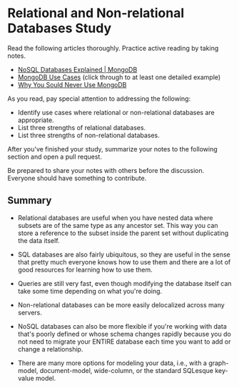 # Relational and Non-relational Databases Study

Read the following articles thoroughly. Practice active reading by taking notes.

-   [NoSQL Databases Explained | MongoDB](https://www.mongodb.com/nosql-explained)
-   [MongoDB Use Cases](http://docs.mongodb.org/ecosystem/use-cases/) (click
    through to at least one detailed example)
-   [Why You Sould Never Use MongoDB](http://www.sarahmei.com/blog/2013/11/11/why-you-should-never-use-mongodb/)

As you read, pay special attention to addressing the following:

-   Identify use cases where relational or non-relational databases are
    appropriate.
-   List three strengths of relational databases.
-   List three strengths of non-relational databases.

After you've finished your study, summarize your notes to the following section
and open a pull request.

Be prepared to share your notes with others before the discussion. Everyone
should have something to contribute.

## Summary

- Relational databases are useful when you have nested data where subsets are of the same type as any ancestor set.  This way you can store a reference to the subset inside the parent set without duplicating the data itself.
- SQL databases are also fairly ubiquitous, so they are useful in the sense that pretty much everyone knows how to use them and there are a lot of good resources for learning how to use them.
- Queries are still very fast, even though modifying the database itself can take some time depending on what you're doing.

- Non-relational databases can be more easily delocalized across many servers.
- NoSQL databases can also be more flexible if you're working with data that's poorly defined or whose schema changes rapidly because you do not need to migrate your ENTIRE database each time you want to add or change a relationship.
- There are many more options for modeling your data, i.e., with a graph-model, document-model, wide-column, or the standard SQLesque key-value model.
